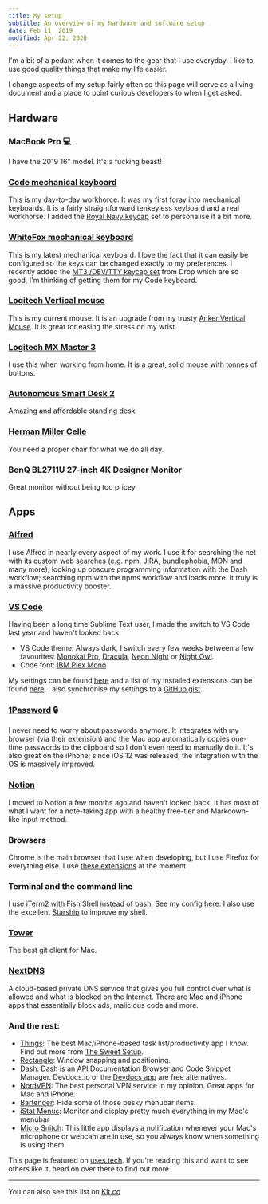 ```yaml
---
title: My setup
subtitle: An overview of my hardware and software setup
date: Feb 11, 2019
modified: Apr 22, 2020
---
```


I'm a bit of a pedant when it comes to the gear that I use everyday. I like to use good quality things that make my life easier.

I change aspects of my setup fairly often so this page will serve as a living document and a place to point curious developers to when I get asked.

## Hardware

### MacBook Pro 💻

I have the 2019 16" model. It's a fucking beast!

### [Code mechanical keyboard](https://codekeyboards.com/)

This is my day-to-day workhorce. It was my first foray into mechanical keyboards. It is a fairly straightforward tenkeyless keyboard and a real workhorse. I added the [Royal Navy keycap](http://www.ukkeycaps.co.uk/product/dsa-royal-navy-double-shot-keyset) set to personalise it a bit more.

### [WhiteFox mechanical keyboard](https://input.club/whitefox/)

This is my latest mechanical keyboard. I love the fact that it can easily be configured so the keys can be changed exactly to my preferences. I recently added the [MT3 /DEV/TTY keycap set](https://drop.com/buy/drop-matt3o-mt3-dev-tty-keycap-set) from Drop which are so good, I'm thinking of getting them for my Code keyboard.

### [Logitech Vertical mouse](https://www.logitech.com/en-us/product/mx-vertical-ergonomic-mouse)

This is my current mouse. It is an upgrade from my trusty [Anker Vertical Mouse](https://www.amazon.co.uk/Wireless-Vertical-Ergonomic-Optical-1600DPI/dp/B00BIFNTMC/ref=sr_1_3?ie=UTF8&qid=1538428340&sr=8-3&keywords=Anker+Wireless+Vertical+Ergonomic+Optical+Mouse). It is great for easing the stress on my wrist.

### [Logitech MX Master 3](http://amzn.eu/iGzdIg0)

I use this when working from home. It is a great, solid mouse with tonnes of buttons.

### [Autonomous Smart Desk 2](https://www.autonomous.ai/standing-desks/smartdesk-2-home)

Amazing and affordable standing desk

### [Herman Miller Celle](https://www.hermanmiller.com/en_gb/products/seating/office-chairs/celle-chairs/)

You need a proper chair for what we do all day.

### BenQ BL2711U 27-inch 4K Designer Monitor

Great monitor without being too pricey

## Apps

### [Alfred](https://www.alfredapp.com/)

I use Alfred in nearly every aspect of my work. I use it for searching the net with its custom web searches (e.g. npm, JIRA, bundlephobia, MDN and many more); looking up obscure programming information with the Dash workflow; searching npm with the npms workflow and loads more. It truly is a massive productivity booster.

### [VS Code](https://code.visualstudio.com/)

Having been a long time Sublime Text user, I made the switch to VS Code last year and haven't looked back.

- VS Code theme: Always dark, I switch every few weeks between a few favourites: [Monokai Pro](https://monokai.pro/), [Dracula](https://draculatheme.com/visual-studio-code/), [Neon Night](https://marketplace.visualstudio.com/items?itemName=chaseadamsio.vscode-theme-neon-night) or [Night Owl](https://marketplace.visualstudio.com/items?itemName=sdras.night-owl).
- Code font: [IBM Plex Mono](https://www.ibm.com/plex/)

My settings can be found [here](https://gist.github.com/mrmartineau/ea3b428124bc1e31cd46dfa55469d781) and a list of my installed extensions can be found [here](https://gist.github.com/mrmartineau/28ef03c53275ea468e470532d6d20449). I also synchronise my settings to a [GitHub gist](https://gist.github.com/mrmartineau/425776a08d001fa9912119a9084ac9aa).

### [1Password](https://1password.com/) 🔒

I never need to worry about passwords anymore. It integrates with my browser (via their extension) and the Mac app automatically copies one-time passwords to the clipboard so I don't even need to manually do it. It's also great on the iPhone; since iOS 12 was released, the integration with the OS is massively improved.

### [Notion](https://notion.so/)

I moved to Notion a few months ago and haven't looked back. It has most of what I want for a note-taking app with a healthy free-tier and Markdown-like input method.

### Browsers

Chrome is the main browser that I use when developing, but I use Firefox for everything else. I use [these extensions](https://gist.github.com/mrmartineau/b8b81009a1b3d941957ca14b11877a4b) at the moment.

### Terminal and the command line

I use [iTerm2](https://www.iterm2.com/) with [Fish Shell](https://fishshell.com/) instead of bash. See my config [here](https://github.com/mrmartineau/fish/blob/master/config.fish). I also use the excellent [Starship](https://starship.rs/) to improve my shell.

### [Tower](https://www.git-tower.com/mac)

The best git client for Mac.

### [NextDNS](https://www.nextdns.io/)

A cloud-based private DNS service that gives you full control over what is allowed and what is blocked on the Internet. There are Mac and iPhone apps that essentially block ads, malicious code and more.

### And the rest:

- [Things](https://culturedcode.com/things/): The best Mac/iPhone-based task list/productivity app I know. Find out more from [The Sweet Setup](https://thesweetsetup.com/apps/best-personal-gtd-app-suite/).
- [Rectangle](https://rectangleapp.com/): Window snapping and positioning.
- [Dash](https://kapeli.com/dash): Dash is an API Documentation Browser and Code Snippet Manager. Devdocs.io or the [Devdocs app](https://devdocs.egoist.rocks/) are free alternatives.
- [NordVPN](https://nordvpn.com/): The best personal VPN service in my opinion. Great apps for Mac and iPhone.
- [Bartender](https://www.macbartender.com/): Hide some of those pesky menubar items.
- [iStat Menus](https://bjango.com/mac/istatmenus/): Monitor and display pretty much everything in my Mac's menubar
- [Micro Snitch](https://obdev.at/products/microsnitch/index.html): This little app displays a notification whenever your Mac's microphone or webcam are in use, so you always know when something is using them.

This page is featured on [uses.tech](https://uses.tech/). If you're reading this and want to see others like it, head on over there to find out more.

---

You can also see this list on [Kit.co](https://kit.co/TheZand/gear)
